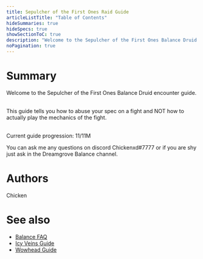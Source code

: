 ```yaml
---
title: Sepulcher of the First Ones Raid Guide
articleListTitle: "Table of Contents"
hideSummaries: true
hideSpecs: true
showSectionToC: true
description: "Welcome to the Sepulcher of the First Ones Balance Druid encounter guide."
noPagination: true
---
```


Summary
===
Welcome to the Sepulcher of the First Ones Balance Druid encounter guide.

<br>This guide tells you how to abuse your spec on a fight and NOT how to actually play the mechanics of the fight.

<br>Current guide progression: 11/11M 


You can ask me any questions on discord Chickenxd#7777 or if you are shy just ask in the Dreamgrove Balance channel.

Authors
===
Chicken

See also
===
 - [Balance FAQ](/balance/archive/2020-12-08-9.0_FAQ)
 - [Icy Veins Guide](https://www.icy-veins.com/wow/balance-druid-pve-dps-guide)
 - [Wowhead Guide](https://www.wowhead.com/balance-druid-guide)

